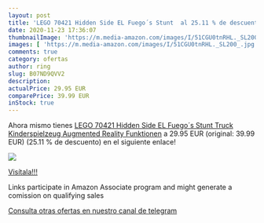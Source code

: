 ```yaml
---
layout: post
title: 'LEGO 70421 Hidden Side EL Fuego´s Stunt  al 25.11 % de descuento'
date: 2020-11-23 17:36:07
thumbnailImage: 'https://m.media-amazon.com/images/I/51CGU0tnRHL._SL200_.jpg'
images: [ 'https://m.media-amazon.com/images/I/51CGU0tnRHL._SL200_.jpg' ]
comments: true
category: ofertas
author: ring
slug: B07ND9QVV2
description:
actualPrice: 29.95 EUR
comparePrice: 39.99 EUR
inStock: true
---
```


Ahora mismo tienes [LEGO 70421 Hidden Side EL Fuego´s Stunt Truck Kinderspielzeug  Augmented Reality Funktionen](https://www.amazon.de/dp/B07ND9QVV2/?tag=tolees0ca-21) a 29.95 EUR (original: 39.99 EUR) (25.11 %  de descuento) en el siguiente enlace!

[![](https://m.media-amazon.com/images/I/51CGU0tnRHL._SL200_.jpg)](https://www.amazon.de/dp/B07ND9QVV2/?tag=tolees0ca-21)

[Visítala!!!](https://www.amazon.de/dp/B07ND9QVV2/?tag=tolees0ca-21)

Links participate in Amazon Associate program and might generate a comission on qualifying sales

[Consulta otras ofertas en nuestro canal de telegram](https://t.me/s/ofertas25)
